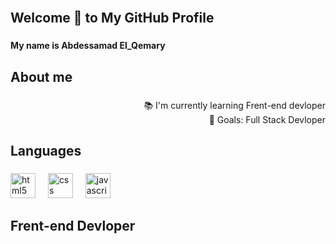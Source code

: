 <br clear="both">

<h2 align="left">Welcome 👋 to My GitHub Profile</h2>

###

<h4 align="left">My name is Abdessamad El_Qemary</h4>

###

<h2 align="left">About me</h2>

###

<p align="right">📚 I'm currently learning Frent-end devloper<br>🎯 Goals: Full Stack Devloper</p>

###

<h2 align="left">Languages</h2>

###

<div align="left">
  <img src="https://cdn.jsdelivr.net/gh/devicons/devicon/icons/html5/html5-original.svg" height="40" alt="html5 logo"  />
  <img width="12" />
  <img src="https://cdn.jsdelivr.net/gh/devicons/devicon/icons/css3/css3-original.svg" height="40" alt="css logo"  />
  <img width="12" />
  <img src="https://cdn.jsdelivr.net/gh/devicons/devicon/icons/javascript/javascript-original.svg" height="40" alt="javascript logo"  />
</div>

###

<h2 align="left">Frent-end Devloper</h2>

###
